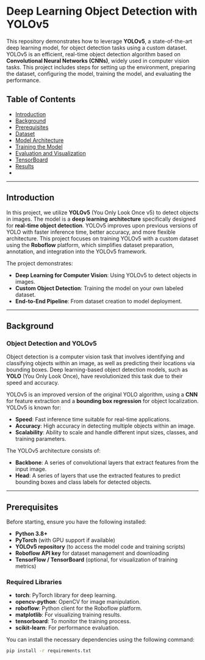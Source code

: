 # Deep Learning Object Detection with YOLOv5

This repository demonstrates how to leverage **YOLOv5**, a state-of-the-art deep learning model, for object detection tasks using a custom dataset. YOLOv5 is an efficient, real-time object detection algorithm based on **Convolutional Neural Networks (CNNs)**, widely used in computer vision tasks. This project includes steps for setting up the environment, preparing the dataset, configuring the model, training the model, and evaluating the performance.

## Table of Contents

- [Introduction](#introduction)
- [Background](#background)
- [Prerequisites](#prerequisites)
- [Dataset](#dataset)
- [Model Architecture](#model-architecture)
- [Training the Model](#training-the-model)
- [Evaluation and Visualization](#evaluation-and-visualization)
- [TensorBoard](#tensorboard)
- [Results](#results)
- 

---

## Introduction

In this project, we utilize **YOLOv5** (You Only Look Once v5) to detect objects in images. The model is a **deep learning architecture** specifically designed for **real-time object detection**. YOLOv5 improves upon previous versions of YOLO with faster inference time, better accuracy, and more flexible architecture. This project focuses on training YOLOv5 with a custom dataset using the **Roboflow** platform, which simplifies dataset preparation, annotation, and integration into the YOLOv5 framework.

The project demonstrates:
- **Deep Learning for Computer Vision**: Using YOLOv5 to detect objects in images.
- **Custom Object Detection**: Training the model on your own labeled dataset.
- **End-to-End Pipeline**: From dataset creation to model deployment.

---

## Background

### Object Detection and YOLOv5

Object detection is a computer vision task that involves identifying and classifying objects within an image, as well as predicting their locations via bounding boxes. Deep learning-based object detection models, such as **YOLO** (You Only Look Once), have revolutionized this task due to their speed and accuracy.

YOLOv5 is an improved version of the original YOLO algorithm, using a **CNN** for feature extraction and a **bounding box regression** for object localization. YOLOv5 is known for:
- **Speed**: Fast inference time suitable for real-time applications.
- **Accuracy**: High accuracy in detecting multiple objects within an image.
- **Scalability**: Ability to scale and handle different input sizes, classes, and training parameters.

The YOLOv5 architecture consists of:
- **Backbone**: A series of convolutional layers that extract features from the input image.
- **Head**: A series of layers that use the extracted features to predict bounding boxes and class labels for detected objects.

---

## Prerequisites

Before starting, ensure you have the following installed:

- **Python 3.8+**
- **PyTorch** (with GPU support if available)
- **YOLOv5 repository** (to access the model code and training scripts)
- **Roboflow API key** for dataset management and downloading
- **TensorFlow / TensorBoard** (optional, for visualization of training metrics)

### Required Libraries

- **torch**: PyTorch library for deep learning.
- **opencv-python**: OpenCV for image manipulation.
- **roboflow**: Python client for the Roboflow platform.
- **matplotlib**: For visualizing training results.
- **tensorboard**: To monitor the training process.
- **scikit-learn**: For performance evaluation.

You can install the necessary dependencies using the following command:

```bash
pip install -r requirements.txt
